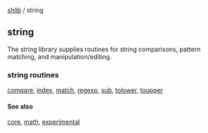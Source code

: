 [shlib][] / string

string
------

The string library supplies routines for string comparisons, pattern matching,
and manipulation/editing.

### string routines ###

 [compare][], [index][], [match][], [regexp][], [sub][], [tolower][], [toupper][]

#### See also ####

 [core][], [math][], [experimental][]

[compare]: compare.md
[index]: index.md
[match]: match.md
[regexp]: regexp.md
[sub]: sub.md
[tolower]: toupper.md
[toupper]: tolower.md
[core]: ../shlib/__index__.md "core"
[math]: ../math/__index__.md "math"
[string]: ../string/__index__.md "string"
[experimental]: ../experimental/__index__.md "experimental"
[shlib]: http://github.com/major0/shlib "shlib"

